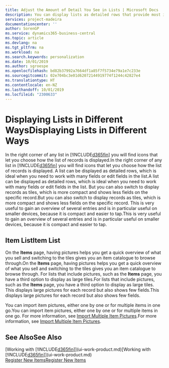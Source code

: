```yaml
---
title: Adjust the Amount of Detail You See in Lists | Microsoft Docs
description: You can display lists as detailed rows that provide most information, or as tiles that are easy to visually scan and may include picture thumbnails.
services: project-madeira
documentationcenter: ''
author: SorenGP
ms.service: dynamics365-business-central
ms.topic: article
ms.devlang: na
ms.tgt_pltfrm: na
ms.workload: na
ms.search.keywords: personalization
ms.date: 10/01/2019
ms.author: sgroespe
ms.openlocfilehash: bd82b37992a7664df1a85f7f5734e79a1e7c233e
ms.sourcegitcommit: 02e704bc3e01d62072144919774f1244c42827e4
ms.translationtype: HT
ms.contentlocale: en-NZ
ms.lasthandoff: 10/01/2019
ms.locfileid: "2300633"
---
```

# <a name="displaying-lists-in-different-ways"></a><span data-ttu-id="0cf46-103">Displaying Lists in Different Ways</span><span class="sxs-lookup"><span data-stu-id="0cf46-103">Displaying Lists in Different Ways</span></span>
<span data-ttu-id="0cf46-104">In the right corner of any list in [!INCLUDE[d365fin](includes/d365fin_md.md)] you will find icons that let you choose how the list of records is displayed.</span><span class="sxs-lookup"><span data-stu-id="0cf46-104">In the right corner of any list in [!INCLUDE[d365fin](includes/d365fin_md.md)] you will find icons that let you choose how the list of records is displayed.</span></span> <span data-ttu-id="0cf46-105">A list can be displayed as detailed rows, which is ideal when you need to work with many fields or edit fields in the list.</span><span class="sxs-lookup"><span data-stu-id="0cf46-105">A list can be displayed as detailed rows, which is ideal when you need to work with many fields or edit fields in the list.</span></span> <span data-ttu-id="0cf46-106">But you can also switch to display records as tiles, which is more compact and shows less fields on the specific record.</span><span class="sxs-lookup"><span data-stu-id="0cf46-106">But you can also switch to display records as tiles, which is more compact and shows less fields on the specific record.</span></span> <span data-ttu-id="0cf46-107">This is very useful to gain an overview of several entries and is in particular useful on smaller devices, because it is compact and easier to tap.</span><span class="sxs-lookup"><span data-stu-id="0cf46-107">This is very useful to gain an overview of several entries and is in particular useful on smaller devices, because it is compact and easier to tap.</span></span>

## <a name="item-list"></a><span data-ttu-id="0cf46-108">Item List</span><span class="sxs-lookup"><span data-stu-id="0cf46-108">Item List</span></span>
<span data-ttu-id="0cf46-109">On the **Items** page, having pictures helps you get a quick overview of what you sell and switching to the tiles gives you an item catalogue to browse through.</span><span class="sxs-lookup"><span data-stu-id="0cf46-109">On the **Items** page, having pictures helps you get a quick overview of what you sell and switching to the tiles gives you an item catalogue to browse through.</span></span> <span data-ttu-id="0cf46-110">For lists that include pictures, such as the **Items** page, you have a third option to display as large tiles.</span><span class="sxs-lookup"><span data-stu-id="0cf46-110">For lists that include pictures, such as the **Items** page, you have a third option to display as large tiles.</span></span> <span data-ttu-id="0cf46-111">This displays large pictures for each record but also shows few fields.</span><span class="sxs-lookup"><span data-stu-id="0cf46-111">This displays large pictures for each record but also shows few fields.</span></span>

<span data-ttu-id="0cf46-112">You can import item pictures, either one by one or for multiple items in one go.</span><span class="sxs-lookup"><span data-stu-id="0cf46-112">You can import item pictures, either one by one or for multiple items in one go.</span></span> <span data-ttu-id="0cf46-113">For more information, see [Import Multiple Item Pictures](inventory-how-import-item-pictures.md).</span><span class="sxs-lookup"><span data-stu-id="0cf46-113">For more information, see [Import Multiple Item Pictures](inventory-how-import-item-pictures.md).</span></span>  

## <a name="see-also"></a><span data-ttu-id="0cf46-114">See Also</span><span class="sxs-lookup"><span data-stu-id="0cf46-114">See Also</span></span>
<span data-ttu-id="0cf46-115">[Working with [!INCLUDE[d365fin](includes/d365fin_md.md)]](ui-work-product.md)</span><span class="sxs-lookup"><span data-stu-id="0cf46-115">[Working with [!INCLUDE[d365fin](includes/d365fin_md.md)]](ui-work-product.md)</span></span>  
[<span data-ttu-id="0cf46-116">Register New Items</span><span class="sxs-lookup"><span data-stu-id="0cf46-116">Register New Items</span></span>](inventory-how-register-new-items.md)  
